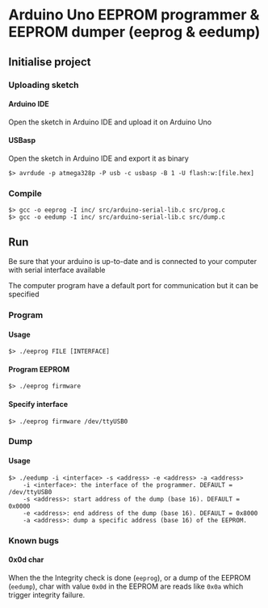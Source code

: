 # Arduino Uno EEPROM programmer & EEPROM dumper (eeprog & eedump)

## Initialise project

### Uploading sketch
#### Arduino IDE
Open the sketch in Arduino IDE and upload it on Arduino Uno

#### USBasp
Open the sketch in Arduino IDE and export it as binary
```console
$> avrdude -p atmega328p -P usb -c usbasp -B 1 -U flash:w:[file.hex]
```

### Compile
```console
$> gcc -o eeprog -I inc/ src/arduino-serial-lib.c src/prog.c
$> gcc -o eedump -I inc/ src/arduino-serial-lib.c src/dump.c
```

## Run
Be sure that your arduino is up-to-date and is connected to your computer with serial interface available

The computer program have a default port for communication but it can be specified

### Program
#### Usage
```console
$> ./eeprog FILE [INTERFACE]
```

#### Program EEPROM
```console
$> ./eeprog firmware
```

#### Specify interface
```console
$> ./eeprog firmware /dev/ttyUSB0
```

### Dump
#### Usage
```console
$> ./eedump -i <interface> -s <address> -e <address> -a <address>
	-i <interface>: the interface of the programmer. DEFAULT = /dev/ttyUSB0
	-s <address>: start address of the dump (base 16). DEFAULT = 0x0000
	-e <address>: end address of the dump (base 16). DEFAULT = 0x8000
	-a <address>: dump a specific address (base 16) of the EEPROM.
```


### Known bugs
#### 0x0d char
When the the Integrity check is done (`eeprog`), or a dump of the EEPROM (`eedump`), char with value `0x0d` in the EEPROM are reads like `0x0a` which trigger integrity failure.
